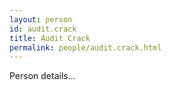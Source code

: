 ```yaml
---
layout: person
id: audit.crack
title: Audit Crack
permalink: people/audit.crack.html
---
```


Person details...